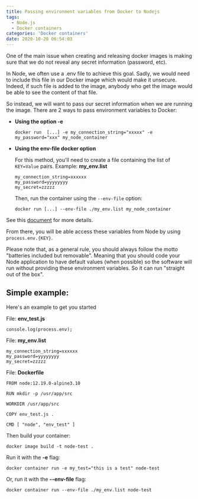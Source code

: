```yaml
---
title: Passing environment variables from Docker to Nodejs
tags:
  - Node.js
  - Docker containers
categories: 'Docker containers'
date: 2020-10-28 06:54:03
---
```


One of the main issue when creating and releasing docker images is making sure that we do not reveal any secret information (password, etc).

In Node, we often use a .env file to achieve this goal.  Sadly, we would need to include this file in our Docker image which would make it unsecure. Indeed, if such file is added to the image, anybody who get the image would be able to see the content of that file.

So instead, we will want to pass our secret information when we are running the image.  There are 2 ways to pass environment variables to Docker:


- __Using the option -e__

  ```
  docker run  [...] -e my_connection_string="xxxxx" -e my_password="xxx" my_node_container
  ```

- __Using the env-file docker option__


  For this method, you'll need to create a file containing the list of ```KEY=Value``` pairs.
  Example:
  __my_env.list__
  ```
  my_connection_string=xxxxxx
  my_password=yyyyyyyy
  my_secret=zzzzz
  ```
  Then, run the container using the ```--env-file``` option:
  ```
  docker run [...] --env-file ./my_env.list my_node_container
  ```
See this [document](https://docs.docker.com/engine/reference/commandline/run/#set-environment-variables--e---env---env-file) for more details.

From there, you will be able access these variables from Node by using ```process.env.{KEY}```.

Please note that, as a general rule, you should always follow the motto "batteries included but removable".  Meaning that you should code your Node application to have default values (when possible) so the software will run without providing these environment variables.  So it can run "straight out of the box".

## Simple example:

Here's an example to get you started

File: __env_test.js__
```
console.log(process.env);

```
File: __my_env.list__
```
my_connection_string=xxxxxx
my_password=yyyyyyyy
my_secret=zzzzz
```

File: __Dockerfile__
```
FROM node:12.19.0-alpine3.10

RUN mkdir -p /usr/app/src

WORKDIR /usr/app/src

COPY env_test.js .

CMD [ "node", "env_test" ]
```

Then build your container:
```
docker image build -t node-test .

```
Run it with the __-e__ flag:
```
docker container run -e my_test="this is a test" node-test
```
Or, run it with the __--env-file__ flag:
```
docker container run --env-file ./my_env.list node-test
```
